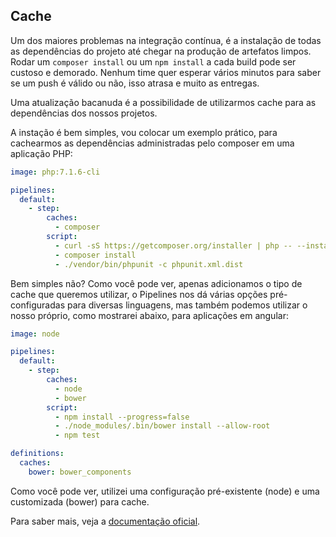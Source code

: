 ## Cache

Um dos maiores problemas na integração contínua, é a instalação de todas as dependências do 
projeto até chegar na produção de artefatos limpos. Rodar um ``composer install`` ou um ``npm install`` 
a cada build pode ser custoso e demorado. Nenhum time quer esperar vários minutos para saber se 
um push é válido ou não, isso atrasa e muito as entregas.

Uma atualização bacanuda é a possibilidade de utilizarmos cache para as dependências dos nossos projetos.

A instação é bem simples, vou colocar um exemplo prático, para cachearmos as dependências administradas 
pelo composer em uma aplicação PHP:

```yml
image: php:7.1.6-cli

pipelines:
  default:
    - step:
        caches:
          - composer
        script:
          - curl -sS https://getcomposer.org/installer | php -- --install-dir=/usr/local/bin --filename=composer
          - composer install
          - ./vendor/bin/phpunit -c phpunit.xml.dist
```

Bem simples não? Como você pode ver, apenas adicionamos o tipo de cache que queremos utilizar, o Pipelines nos dá
várias opções pré-configuradas para diversas linguagens, mas também podemos utilizar o nosso próprio, como mostrarei
abaixo, para aplicações em angular:

```yml
image: node

pipelines:
  default:
    - step:
        caches:
          - node
          - bower
        script:
          - npm install --progress=false
          - ./node_modules/.bin/bower install --allow-root
          - npm test

definitions:
  caches:
    bower: bower_components
```

Como você pode ver, utilizei uma configuração pré-existente (node) e uma customizada (bower) para cache.

Para saber mais, veja a [documentação oficial](https://goo.gl/AwCzxH).
